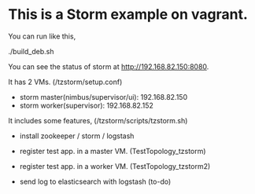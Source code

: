 This is a Storm example on vagrant.
=====================================

You can run like this,

./build_deb.sh

You can see the status of storm at http://192.168.82.150:8080.

It has 2 VMs. (/tzstorm/setup.conf)

- storm master(nimbus/supervisor/ui): 192.168.82.150
- storm worker(supervisor): 192.168.82.152

It includes some features, (/tzstorm/scripts/tzstorm.sh)

- install zookeeper / storm / logstash
- register test app. in a master VM. (TestTopology_tzstorm)
- register test app. in a worker VM. (TestTopology_tzstorm2)

- send log to elasticsearch with logstash (to-do)

